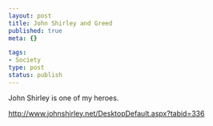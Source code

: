 ```yaml
--- 
layout: post
title: John Shirley and Greed
published: true
meta: {}

tags: 
- Society
type: post
status: publish
---
```

John Shirley is one of my heroes.

<a href="http://www.johnshirley.net/DesktopDefault.aspx?tabid=336">http://www.johnshirley.net/DesktopDefault.aspx?tabid=336</a>
